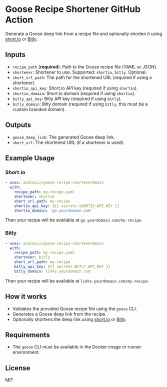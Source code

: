# Goose Recipe Shortener GitHub Action

Generate a Goose deep link from a recipe file and optionally shorten it using [short.io](https://short.io) or [Bitly](https://bitly.com).

## Inputs
- `recipe_path` (**required**): Path to the Goose recipe file (YAML or JSON).
- `shortener`: Shortener to use. Supported: `shortio`, `bitly`. Optional.
- `short_url_path`: The path for the shortened URL (required if using a shortener).
- `shortio_api_key`: Short.io API key (required if using `shortio`).
- `shortio_domain`: Short.io domain (required if using `shortio`).
- `bitly_api_key`: Bitly API key (required if using `bitly`).
- `bitly_domain`: Bitly domain (required if using `bitly`, this must be a custom branded domain).

## Outputs
- `goose_deep_link`: The generated Goose deep link.
- `short_url`: The shortened URL (if a shortener is used).

## Example Usage
### Short.io
```yaml
- uses: aaalaniz/goose-recipe-shortener@main
  with:
    recipe_path: my-recipe.yaml
    shortener: shortio
    short_url_path: my-recipe
    shortio_api_key: ${{ secrets.SHORTIO_API_KEY }}
    shortio_domain: 'go.yourdomain.com'
```

Then your recipe will be available at `go.yourdomain.com/my-recipe`.

### Bitly
```yaml
- uses: aaalaniz/goose-recipe-shortener@main
  with:
    recipe_path: my-recipe.yaml
    shortener: bitly
    short_url_path: my-recipe
    bitly_api_key: ${{ secrets.BITLY_API_KEY }}
    bitly_domain: links.yourdomain.com
```

Then your recipe will be available at `links.yourdomain.com/my-recipe`.

## How it works
- Validates the provided Goose recipe file using the `goose` CLI.
- Generates a Goose deep link from the recipe.
- Optionally shortens the deep link using [short.io](https://short.io/) or [Bitly](https://bitly.com/).

## Requirements
- The `goose` CLI must be available in the Docker image or runner environment.

## License
MIT 
